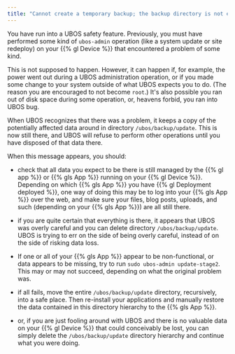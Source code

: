 ```yaml
---
title: "Cannot create a temporary backup; the backup directory is not empty"
---
```


You have run into a UBOS safety feature. Previously, you must have performed some kind
of ``ubos-admin`` operation (like a system update or site redeploy) on your
{{% gl Device %}} that encountered a problem of some kind.

This is not supposed to happen. However, it can happen if, for example, the power went
out during a UBOS administration operation, or if you made some change to your system
outside of what UBOS expects you to do. (The reason you are encouraged to not become
``root``.) It's also possible you ran out of disk space during some operation, or,
heavens forbid, you ran into UBOS bug.

When UBOS recognizes that there was a problem, it keeps a copy of the potentially affected
data around in directory ``/ubos/backup/update``. This is now still there, and UBOS will
refuse to perform other operations until you have disposed of that data there.

When this message appears, you should:

* check that all data you expect to be there is still managed by the {{% gl app %}} or
  {{% gls App %}} running on your {{% gl Device %}}. Depending on which {{% gls App %}}
  you have {{% gl Deployment deployed %}}, one way of doing this may be to log into your
  {{% gls App %}} over the web, and make sure your files, blog posts, uploads, and such
  (depending on your {{% gls App %}}) are all still there.

* if you are quite certain that everything is there, it appears that UBOS was overly careful
  and you can delete directory ``/ubos/backup/update``. UBOS is trying to err on the side
  of being overly careful, instead of on the side of risking data loss.

* If one or all of your {{% gls App %}} appear to be non-functional, or data appears to be
  missing, try to run ``sudo ubos-admin update-stage2``. This may or may not succeed,
  depending on what the original problem was.

* if all fails, move the entire ``/ubos/backup/update`` directory, recursively, into
  a safe place. Then re-install your applications and manually restore the
  data contained in this directory hierarchy to the {{% gls App %}}.

* or, if you are just fooling around with UBOS and there is no valuable data on your
  {{% gl Device %}} that could conceivably be lost, you can simply delete the
  ``/ubos/backup/update`` directory hierarchy and continue what you were doing.
